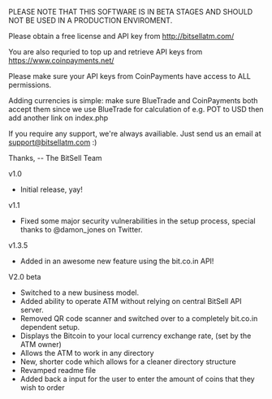 PLEASE NOTE THAT THIS SOFTWARE IS IN BETA STAGES AND SHOULD NOT BE USED IN A PRODUCTION ENVIROMENT.

Please obtain a free license and API key from http://bitsellatm.com/

You are also requried to top up and retrieve API keys from https://www.coinpayments.net/

Please make sure your API keys from CoinPayments have access to ALL permissions.

Adding currencies is simple: make sure BlueTrade and CoinPayments both accept them since we use BlueTrade for calculation of e.g. POT to USD then add another link on index.php

If you require any support, we're always availiable. Just send us an email at support@bitsellatm.com :)

Thanks,
-- The BitSell Team

v1.0

- Initial release, yay!

v1.1

- Fixed some major security vulnerabilities in the 
setup process, special thanks to @damon_jones on Twitter.

v1.3.5

- Added in an awesome new feature using the bit.co.in API!

V2.0 beta

- Switched to a new business model. 
- Added ability to operate ATM without relying on central BitSell API server.
- Removed QR code scanner and switched over to a completely bit.co.in dependent setup.
- Displays the Bitcoin to your local currency exchange rate, (set by the ATM owner)
- Allows the ATM to work in any directory
- New, shorter code which allows for a cleaner directory structure
- Revamped readme file
- Added back a input for the user to enter the amount of coins that they wish to order
